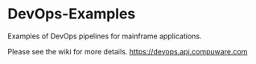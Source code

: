 # DevOps-Examples
Examples of DevOps pipelines for mainframe applications.  

Please see the wiki for more details. 
https://devops.api.compuware.com
